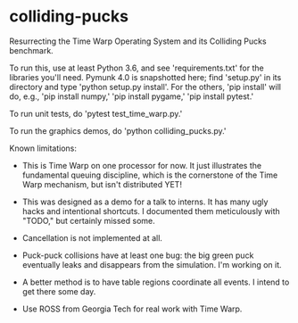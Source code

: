 # colliding-pucks
Resurrecting the Time Warp Operating System and its Colliding Pucks benchmark.

To run this, use at least Python 3.6, and see 'requirements.txt' for the
libraries you'll need. Pymunk 4.0 is snapshotted here; find 'setup.py' in its
directory and type 'python setup.py install'. For the others, 'pip install' will
do, e.g., 'pip install numpy,' 'pip install pygame,' 'pip install pytest.'

To run unit tests, do 'pytest test_time_warp.py.'

To run the graphics demos, do 'python colliding_pucks.py.'

Known limitations:

* This is Time Warp on one processor for now. It just illustrates the
  fundamental queuing discipline, which is the cornerstone of the Time Warp
  mechanism, but isn't distributed YET!

* This was designed as a demo for a talk to interns. It has many ugly hacks and
  intentional shortcuts. I documented them meticulously with "TODO," but
  certainly missed some.

* Cancellation is not implemented at all.

* Puck-puck collisions have at least one bug: the big green puck eventually
  leaks and disappears from the simulation. I'm working on it.

* A better method is to have table regions coordinate all events. I intend to
  get there some day.

* Use ROSS from Georgia Tech for real work with Time Warp.
